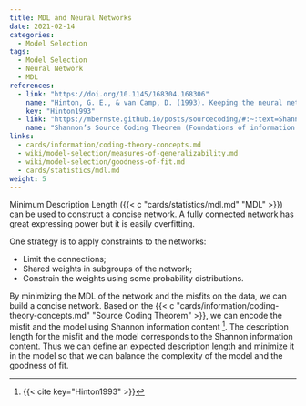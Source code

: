 ```yaml
---
title: MDL and Neural Networks
date: 2021-02-14
categories:
  - Model Selection
tags:
  - Model Selection
  - Neural Network
  - MDL
references:
  - link: "https://doi.org/10.1145/168304.168306"
    name: "Hinton, G. E., & van Camp, D. (1993). Keeping the neural networks simple by minimizing the description length of the weights. Proceedings of the Sixth Annual Conference on Computational Learning Theory - COLT 93, 5–13."
    key: "Hinton1993"
  - link: "https://mbernste.github.io/posts/sourcecoding/#:~:text=Shannon's%20Source%20Coding%20Theorem%20tells,to%20unambiguously%20communicate%20those%20samples.&text=In%20this%20post%2C%20we%20will%20walk%20through%20Shannon's%20theorem."
    name: "Shannon’s Source Coding Theorem (Foundations of information theory: Part 3)"
links:
  - cards/information/coding-theory-concepts.md
  - wiki/model-selection/measures-of-generalizability.md
  - wiki/model-selection/goodness-of-fit.md
  - cards/statistics/mdl.md
weight: 5
---
```


Minimum Description Length ({{< c "cards/statistics/mdl.md" "MDL" >}}) can be used to construct a concise network. A fully connected network has great expressing power but it is easily overfitting.

One strategy is to apply constraints to the networks:
- Limit the connections;
- Shared weights in subgroups of the network;
- Constrain the weights using some probability distributions.


By minimizing the MDL of the network and the misfits on the data, we can build a concise network. Based on the {{< c "cards/information/coding-theory-concepts.md" "Source Coding Theorem" >}}, we can encode the misfit and the model using Shannon information content [^Hinton1993]. The description length for the misfit and the model corresponds to the Shannon information content. Thus we can define an expected description length and minimize it in the model so that we can balance the complexity of the model and the goodness of fit.



[^Hinton1993]: {{< cite key="Hinton1993" >}}

